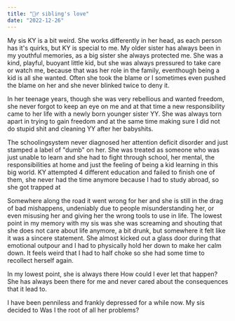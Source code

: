 ```yaml
---
title: "👯‍♂️ sibling's love"
date: "2022-12-26"
---
```


My sis KY is a bit weird. She works differently in her head, as each person has it's quirks, but KY is special to me. My older sister has always been in my youthful memories, as a big sister she always protected me. She was a kind, playful, buoyant little kid, but she was always pressured to take care or watch me, because that was her role in the family, eventhough being a kid is all she wanted. Often she took the blame or I sometimes even pushed the blame on her and she never blinked twice to deny it.

In her teenage years, though she was very rebellious and wanted freedom, she never forgot to keep an eye on me and at that time a new responsibility came to her life with a newly born younger sister YY. She was always torn apart in trying to gain freedom and at the same time making sure I did not do stupid shit and cleaning YY after her babyshits.

The schoolingsystem never diagnosed her attention deficit disorder and just stamped a label of "dumb" on her. She was treated as someone who was just unable to learn and she had to fight through school, her mental, the responsibilities at home and just the feeling of being a kid learning in this big world. KY attempted 4 different education and failed to finish one of them, she never had the time anymore because I had to study abroad, so she got trapped at

Somewhere along the road it went wrong for her and she is still in the drag of bad mishappens, undeniably due to people misunderstanding her, or even misusing her and giving her the wrong tools to use in life. The lowest point in my memory with my sis was she was screaming and shouting that she does not care about life anymore, a bit drunk, but somewhere it felt like it was a sincere statement. She almost kicked out a glass door during that emotional outpour and I had to physically hold her down to make her calm down. It feels weird that I had to half choke so she had some time to recollect herself again.

In my lowest point, she is always there How could I ever let that happen? She has always been there for me and never cared about the consequences that it lead to.

I have been penniless and frankly depressed for a while now. My sis decided to
Was I the root of all her problems?
